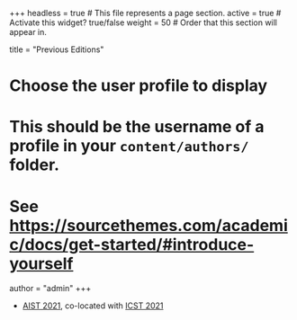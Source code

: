 +++
headless = true  # This file represents a page section.
active = true  # Activate this widget? true/false
weight = 50  # Order that this section will appear in.

title = "Previous Editions"

# Choose the user profile to display
# This should be the username of a profile in your `content/authors/` folder.
# See https://sourcethemes.com/academic/docs/get-started/#introduce-yourself
author = "admin"
+++

 - [AIST 2021](https://aistworkshop.github.io/2021/), co-located with [ICST 2021](https://icst2021.icmc.usp.br/)

